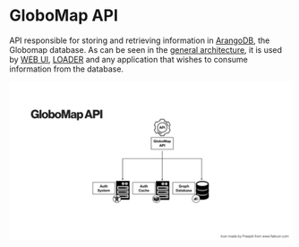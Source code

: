 # GloboMap API

API responsible for storing and retrieving information in  [ArangoDB](https://arangodb.com/), the Globomap database.
As can be seen in the [general architecture](images/general_arch.jpeg), it is used by [WEB UI](https://github.com/globocom/globomap-ui), [LOADER](https://github.com/globocom/globomap-core-loader) and any application that wishes to consume information from the database.


![alt text](images/globomap_api.jpeg)
